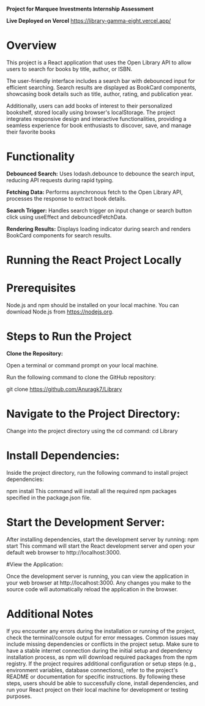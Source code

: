 **Project for Marquee Investments Internship Assessment**

**Live Deployed on Vercel** https://library-gamma-eight.vercel.app/

# Overview
This project is a React application that uses the Open Library API to allow users to search for books by title, author, or ISBN.

The user-friendly interface includes a search bar with debounced input for efficient searching. Search results are displayed as BookCard components, showcasing book details such as title, author, rating, and publication year. 

Additionally, users can add books of interest to their personalized bookshelf, stored locally using browser's localStorage. The project integrates responsive design and interactive functionalities, providing a seamless experience for book enthusiasts to discover, save, and manage their favorite books

# Functionality

**Debounced Search:** Uses lodash.debounce to debounce the search input, reducing API requests during rapid typing.

**Fetching Data:** Performs asynchronous fetch to the Open Library API, processes the response to extract book details.

**Search Trigger:** Handles search trigger on input change or search button click using useEffect and debouncedFetchData.

**Rendering Results:** Displays loading indicator during search and renders BookCard components for search results.




# Running the React Project Locally

# Prerequisites
Node.js and npm should be installed on your local machine. You can download Node.js from https://nodejs.org.

# Steps to Run the Project

**Clone the Repository:**

Open a terminal or command prompt on your local machine.

Run the following command to clone the GitHub repository:


git clone https://github.com/Anuragk7/Library


# Navigate to the Project Directory:

Change into the project directory using the cd command:
cd Library

# Install Dependencies:

Inside the project directory, run the following command to install project dependencies:

npm install
This command will install all the required npm packages specified in the package.json file.

# Start the Development Server:

After installing dependencies, start the development server by running:
npm start
This command will start the React development server and open your default web browser to http://localhost:3000.

#View the Application:

Once the development server is running, you can view the application in your web browser at http://localhost:3000.
Any changes you make to the source code will automatically reload the application in the browser.

# Additional Notes
If you encounter any errors during the installation or running of the project, check the terminal/console output for error messages. Common issues may include missing dependencies or conflicts in the project setup.
Make sure to have a stable internet connection during the initial setup and dependency installation process, as npm will download required packages from the npm registry.
If the project requires additional configuration or setup steps (e.g., environment variables, database connections), refer to the project's README or documentation for specific instructions.
By following these steps, users should be able to successfully clone, install dependencies, and run your React project on their local machine for development or testing purposes.
